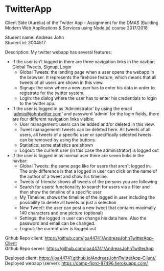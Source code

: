 # TwitterApp
Client Side (Aurelia) of the Twitter App - Assignment for the DMAS (Building Modern Web Applications &amp; Services using Node.js) course 2017/2018

Student name: Andreas John<br/>
Student id: 3004517

Description: My twitter webapp has several features:
- If the user isn't logged in there are three navigation links in the navbar: Global Tweets, Signup, Login
  - Global Tweets: the landing page when a user opens the webapp in the browser. It represents the firehose feature, which means that all tweets of all users are shown in this view.
  - Signup: the view where a new user has to enter his data in order to registrate for the twitter system.
  - Login: the dialog where the user has to enter his credentials to login to the twitter app. 
- If the user is logged in as 'Administrator' by using the email 'admin@johntwitter.com' and password 'admin' for the login fields, there are four different navigation links visible:
  - User management: users can be added and/or deleted in this view.
  - Tweet management: tweets can be deleted here. All tweets of all users, all tweets of a specific user or specifically selected tweets can be removed by using the buttons.
  - Statistics: some statistics are shown
  - Logout: the current user (in this case the administrator) is logged out
- If the user is logged in as normal user there are seven links in the navbar:
  - Global Tweets: the same page like for users that aren't logged in. The only difference is that a logged in user can click on the name of the author of a tweet and show his timeline.
  - Tweets of friends: shows all tweets of the persons you are following
  - Search for users: functionality to search for users via a filter and then show the timeline of a specific user
  - My Timeline: shows the timeline of the logged in user including the possibility to delete all tweets or just a selection
  - New Tweet!: the user can post a new tweet that contains maximally 140 characters and one picture (optional)
  - Settings: the logged in user can change his data here. Also the password and email can be changed.
  - Logout: the current user is logged out

Github Repo client: https://github.com/joa44741/AndreasJohnTwitterApp-Client <br/>
Github Repo server: https://github.com/joa44741/AndreasJohnTwitterApp

Deployed client: https://joa44741.github.io/AndreasJohnTwitterApp-Client/ <br/>
Deployed webapp (server): https://damp-fjord-87496.herokuapp.com/
